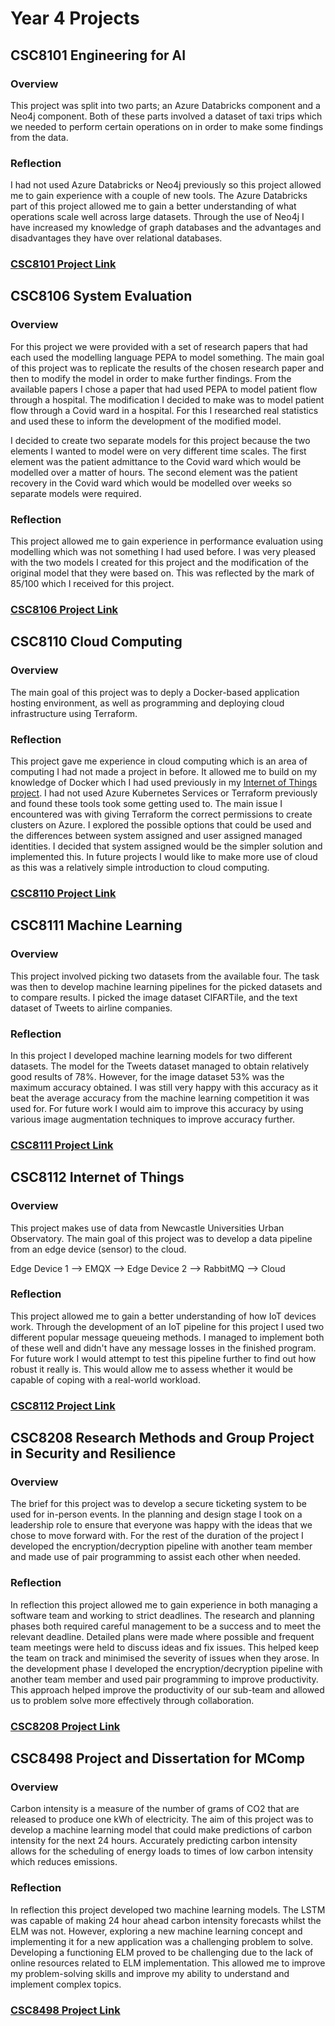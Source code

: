 # Year 4 Projects
## CSC8101 Engineering for AI
### Overview
This project was split into two parts; an Azure Databricks component and a Neo4j component. Both of these parts involved a dataset of taxi trips which we needed to perform certain operations on in order to make some findings from the data.
### Reflection
I had not used Azure Databricks or Neo4j previously so this project allowed me to gain experience with a couple of new tools. The Azure Databricks part of this project allowed me to gain a better understanding of what operations scale well across large datasets. Through the use of Neo4j I have increased my knowledge of graph databases and the advantages and disadvantages they have over relational databases.
### [CSC8101 Project Link](https://github.com/Chris-Harvey0/CSC8101-Engineering-for-AI)

## CSC8106 System Evaluation
### Overview
For this project we were provided with a set of research papers that had each used the modelling language PEPA to model something. The main goal of this project was to replicate the results of the chosen research paper and then to modify the model in order to make further findings. From the available papers I chose a paper that had used PEPA to model patient flow through a hospital. The modification I decided to make was to model patient flow through a Covid ward in a hospital. For this I researched real statistics and used these to inform the development of the modified model.

I decided to create two separate models for this project because the two elements I wanted to model were on very different time scales. The first element was the patient admittance to the Covid ward which would be modelled over a matter of hours. The second element was the patient recovery in the Covid ward which would be modelled over weeks so separate models were required.
### Reflection
This project allowed me to gain experience in performance evaluation using modelling which was not something I had used before. I was very pleased with the two models I created for this project and the modification of the original model that they were based on. This was reflected by the mark of 85/100 which I received for this project.
### [CSC8106 Project Link](https://github.com/Chris-Harvey0/CSC8106-System-Evaluation)

## CSC8110 Cloud Computing
### Overview
The main goal of this project was to deply a Docker-based application hosting environment, as well as programming and deploying cloud infrastructure using Terraform.
### Reflection
This project gave me experience in cloud computing which is an area of computing I had not made a project in before. It allowed me to build on my knowledge of Docker which I had used previously in my [Internet of Things project](https://github.com/Chris-Harvey0/CSC8112-Internet-of-Things). I had not used Azure Kubernetes Services or Terraform previously and found these tools took some getting used to. The main issue I encountered was with giving Terraform the correct permissions to create clusters on Azure. I explored the possible options that could be used and the differences between system assigned and user assigned managed identities. I decided that system assigned would be the simpler solution and implemented this. In future projects I would like to make more use of cloud as this was a relatively simple introduction to cloud computing.
### [CSC8110 Project Link](https://github.com/Chris-Harvey0/CSC8110-Cloud-Computing)

## CSC8111 Machine Learning
### Overview
This project involved picking two datasets from the available four. The task was then to develop machine learning pipelines for the picked datasets and to compare results. I picked the image dataset CIFARTile, and the text dataset of Tweets to airline companies.
### Reflection
In this project I developed machine learning models for two different datasets. The model for the Tweets dataset managed to obtain relatively good results of 78%. However, for the image dataset 53% was the maximum accuracy obtained. I was still very happy with this accuracy as it beat the average accuracy from the machine learning competition it was used for. For future work I would aim to improve this accuracy by using various image augmentation techniques to improve accuracy further.
### [CSC8111 Project Link](https://github.com/Chris-Harvey0/CSC8111-Machine-Learning)

## CSC8112 Internet of Things
### Overview
This project makes use of data from Newcastle Universities Urban Observatory. The main goal of this project was to develop a data pipeline from an edge device (sensor) to the cloud.

Edge Device 1 --> EMQX --> Edge Device 2 --> RabbitMQ --> Cloud
### Reflection
This project allowed me to gain a better understanding of how IoT devices work. Through the development of an IoT pipeline for this project I used two different popular message queueing methods. I managed to implement both of these well and didn't have any message losses in the finished program. For future work I would attempt to test this pipeline further to find out how robust it really is. This would allow me to assess whether it would be capable of coping with a real-world workload.
### [CSC8112 Project Link](https://github.com/Chris-Harvey0/CSC8112-Internet-of-Things)

## CSC8208 Research Methods and Group Project in Security and Resilience
### Overview
The brief for this project was to develop a secure ticketing system to be used for in-person events. In the planning and design stage I took on a leadership role to ensure that everyone was happy with the ideas that we chose to move forward with. For the rest of the duration of the project I developed the encryption/decryption pipeline with another team member and made use of pair programming to assist each other when needed.
### Reflection
In reflection this project allowed me to gain experience in both managing a software team and working to strict deadlines.
The research and planning phases both required careful management to be a success and to meet the relevant deadline.
Detailed plans were made where possible and frequent team meetings were held to discuss ideas and fix issues.
This helped keep the team on track and minimised the severity of issues when they arose.
In the development phase I developed the encryption/decryption pipeline with another team member and used pair programming to improve productivity.
This approach helped improve the productivity of our sub-team and allowed us to problem solve more effectively through collaboration.

### [CSC8208 Project Link](https://github.com/Chris-Harvey0/CSC8208-Research-Methods-and-Group-Project-in-Security-and-Resilience)

## CSC8498 Project and Dissertation for MComp
### Overview
Carbon intensity is a measure of the number of grams of CO2 that are released to produce one kWh of electricity. The aim of this project was to develop a machine learning model that could make predictions of carbon intensity for the next 24 hours. Accurately predicting carbon intensity allows for the scheduling of energy loads to times of low carbon intensity which reduces emissions.
### Reflection
In reflection this project developed two machine learning models. The LSTM was capable of making 24 hour ahead carbon intensity forecasts whilst the ELM was not. However, exploring a new machine learning concept and implementing it for a new application was a challenging problem to solve. Developing a functioning ELM proved to be challenging due to the lack of online resources related to ELM implementation. This allowed me to improve my problem-solving skills and improve my ability to understand and implement complex topics.
### [CSC8498 Project Link](https://github.com/Chris-Harvey0/CSC8498-Project-and-Dissertation-for-MComp)

